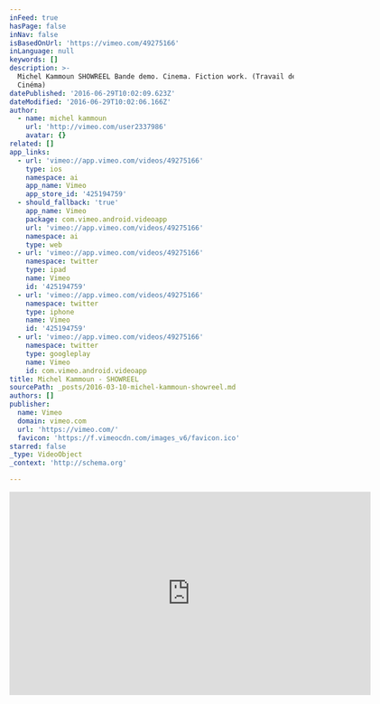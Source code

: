 ```yaml
---
inFeed: true
hasPage: false
inNav: false
isBasedOnUrl: 'https://vimeo.com/49275166'
inLanguage: null
keywords: []
description: >-
  Michel Kammoun SHOWREEL Bande demo. Cinema. Fiction work. (Travail de fiction.
  Cinéma)
datePublished: '2016-06-29T10:02:09.623Z'
dateModified: '2016-06-29T10:02:06.166Z'
author:
  - name: michel kammoun
    url: 'http://vimeo.com/user2337986'
    avatar: {}
related: []
app_links:
  - url: 'vimeo://app.vimeo.com/videos/49275166'
    type: ios
    namespace: ai
    app_name: Vimeo
    app_store_id: '425194759'
  - should_fallback: 'true'
    app_name: Vimeo
    package: com.vimeo.android.videoapp
    url: 'vimeo://app.vimeo.com/videos/49275166'
    namespace: ai
    type: web
  - url: 'vimeo://app.vimeo.com/videos/49275166'
    namespace: twitter
    type: ipad
    name: Vimeo
    id: '425194759'
  - url: 'vimeo://app.vimeo.com/videos/49275166'
    namespace: twitter
    type: iphone
    name: Vimeo
    id: '425194759'
  - url: 'vimeo://app.vimeo.com/videos/49275166'
    namespace: twitter
    type: googleplay
    name: Vimeo
    id: com.vimeo.android.videoapp
title: Michel Kammoun - SHOWREEL
sourcePath: _posts/2016-03-10-michel-kammoun-showreel.md
authors: []
publisher:
  name: Vimeo
  domain: vimeo.com
  url: 'https://vimeo.com/'
  favicon: 'https://f.vimeocdn.com/images_v6/favicon.ico'
starred: false
_type: VideoObject
_context: 'http://schema.org'

---
```

<iframe src="https://cdn.embedly.com/widgets/media.html?src=https%3A%2F%2Fplayer.vimeo.com%2Fvideo%2F49275166&amp;url=https%3A%2F%2Fvimeo.com%2F49275166&amp;image=http%3A%2F%2Fi.vimeocdn.com%2Fvideo%2F339967636_640.jpg&amp;key=b7d04c9b404c499eba89ee7072e1c4f7&amp;type=text%2Fhtml&amp;schema=vimeo" width="640" height="360" scrolling="no" frameborder="0" allowfullscreen="allowfullscreen" style=""></iframe>